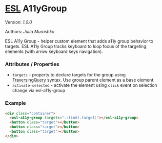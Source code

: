 # [ESL](../../../README.md) A11yGroup

Version: *1.0.0*

Authors: *Julia Murashko*

ESL A11y Group - helper custom element that adds a11y group behavior to targets.
ESL A11y Group tracks keyboard to loop focus of the targeting elements (with arrow keyboard keys navigation). 

### Attributes / Properties

- `targets` - property to declare targets for the group using [TraversingQuery](../esl-traversing-query/README.md) syntax. Use group parent element as a base element.
- `activate-selected` - activate the element using `click` event on selection change via esl-a11y-group

### Example
```html
<div class="container">
  <esl-a11y-group targets="::find(.target)"></esl-a11y-group>
  <button class="target"></button>
  <button class="target"></button>
  <button class="target"></button>
</div>
```
